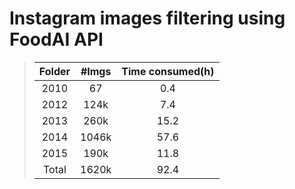 # Instagram images filtering using FoodAI API

  >    Folder      | #Imgs    | Time consumed(h)
  > :-------------:|:--------:|:-------------:
  > 2010           | 67       | 0.4
  > 2012           | 124k     | 7.4
  > 2013           | 260k     | 15.2 
  > 2014           | 1046k    | 57.6
  > 2015           | 190k     | 11.8
  > Total          | 1620k    | 92.4
